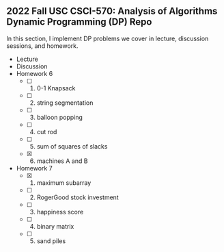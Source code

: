 2022 Fall USC CSCI-570: Analysis of Algorithms Dynamic Programming (DP) Repo
---

In this section, I implement DP problems we cover in lecture, discussion sessions, and homework.

- Lecture
- Discussion
- Homework 6
  - [ ] 1. 0-1 Knapsack
  - [ ] 2. string segmentation
  - [ ] 3. balloon popping
  - [ ] 4. cut rod
  - [ ] 5. sum of squares of slacks
  - [x] 6. machines A and B
- Homework 7
  - [x] 1. maximum subarray
  - [ ] 2. RogerGood stock investment
  - [ ] 3. happiness score
  - [ ] 4. binary matrix
  - [ ] 5. sand piles
